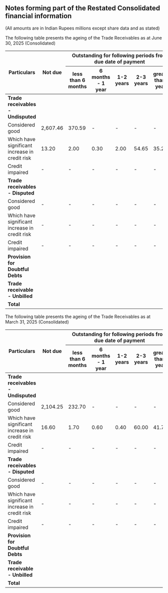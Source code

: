 ## Notes forming part of the Restated Consolidated financial information

(All amounts are in Indian Rupees millions except share data and as stated)

The following table presents the ageing of the Trade Receivables as at June 30, 2025 (Consolidated)

<table><thead><tr><th rowspan="2">Particulars</th><th rowspan="2">Not due</th><th colspan="5">Outstanding for following periods from due date of payment</th><th rowspan="2">Total</th></tr><tr><th>less than 6 months</th><th>6 months - 1 year</th><th>1-2 years</th><th>2-3 years</th><th>greater than 3 years</th></tr></thead><tbody><tr><td><strong>Trade receivables - Undisputed</strong></td><td></td><td></td><td></td><td></td><td></td><td></td><td></td></tr><tr><td>Considered good</td><td>2,607.46</td><td>370.59</td><td>-</td><td>-</td><td>-</td><td>-</td><td>2,978.05</td></tr><tr><td>Which have significant increase in credit risk</td><td>13.20</td><td>2.00</td><td>0.30</td><td>2.00</td><td>54.65</td><td>35.20</td><td>107.35</td></tr><tr><td>Credit impaired</td><td>-</td><td>-</td><td>-</td><td>-</td><td>-</td><td>-</td><td>-</td></tr><tr><td><strong>Trade receivables - Disputed</strong></td><td></td><td></td><td></td><td></td><td></td><td></td><td></td></tr><tr><td>Considered good</td><td>-</td><td>-</td><td>-</td><td>-</td><td>-</td><td>-</td><td>-</td></tr><tr><td>Which have significant increase in credit risk</td><td>-</td><td>-</td><td>-</td><td>-</td><td>-</td><td>-</td><td>-</td></tr><tr><td>Credit impaired</td><td>-</td><td>-</td><td>-</td><td>-</td><td>-</td><td>-</td><td>-</td></tr><tr><td><strong>Provision for Doubtful Debts</strong></td><td></td><td></td><td></td><td></td><td></td><td></td><td>(107.35)</td></tr><tr><td><strong>Trade receivable - Unbilled</strong></td><td></td><td></td><td></td><td></td><td></td><td></td><td>486.26</td></tr><tr><td><strong>Total</strong></td><td></td><td></td><td></td><td></td><td></td><td></td><td><strong>3,464.31</strong></td></tr></tbody></table>

The following table presents the ageing of the Trade Receivables as at March 31, 2025 (Consolidated)

<table><thead><tr><th rowspan="2">Particulars</th><th rowspan="2">Not due</th><th colspan="5">Outstanding for following periods from due date of payment</th><th rowspan="2">Total</th></tr><tr><th>less than 6 months</th><th>6 months - 1 year</th><th>1-2 years</th><th>2-3 years</th><th>greater than 3 years</th></tr></thead><tbody><tr><td><strong>Trade receivables - Undisputed</strong></td><td></td><td></td><td></td><td></td><td></td><td></td><td></td></tr><tr><td>Considered good</td><td>2,104.25</td><td>232.70</td><td>-</td><td>-</td><td>-</td><td>-</td><td>2,336.95</td></tr><tr><td>Which have significant increase in credit risk</td><td>16.60</td><td>1.70</td><td>0.60</td><td>0.40</td><td>60.00</td><td>41.75</td><td>121.05</td></tr><tr><td>Credit impaired</td><td>-</td><td>-</td><td>-</td><td>-</td><td>-</td><td>-</td><td>-</td></tr><tr><td><strong>Trade receivables - Disputed</strong></td><td></td><td></td><td></td><td></td><td></td><td></td><td></td></tr><tr><td>Considered good</td><td>-</td><td>-</td><td>-</td><td>-</td><td>-</td><td>-</td><td>-</td></tr><tr><td>Which have significant increase in credit risk</td><td>-</td><td>-</td><td>-</td><td>-</td><td>-</td><td>-</td><td>-</td></tr><tr><td>Credit impaired</td><td>-</td><td>-</td><td>-</td><td>-</td><td>-</td><td>-</td><td>-</td></tr><tr><td><strong>Provision for Doubtful Debts</strong></td><td></td><td></td><td></td><td></td><td></td><td></td><td>(121.05)</td></tr><tr><td><strong>Trade receivable - Unbilled</strong></td><td></td><td></td><td></td><td></td><td></td><td></td><td>542.32</td></tr><tr><td><strong>Total</strong></td><td></td><td></td><td></td><td></td><td></td><td></td><td><strong>2,879.27</strong></td></tr></tbody></table>